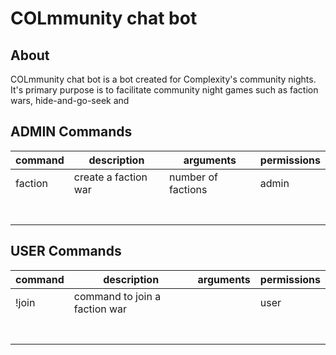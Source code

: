 # COLmmunity chat bot

## About

COLmmunity chat bot is a bot created for Complexity's community nights. It's primary purpose is to facilitate community night games such as faction wars, hide-and-go-seek and

## ADMIN Commands

| command | description          | arguments          | permissions |
| ------- | -------------------- | ------------------ | ----------- |
| faction | create a faction war | number of factions | admin       |
|         |                      |                    |             |
|         |                      |                    |             |
|         |                      |                    |             |
|         |                      |                    |             |
|         |                      |                    |             |
|         |                      |                    |             |
|         |                      |                    |             |

## USER Commands

| command | description                   | arguments | permissions |
| ------- | ----------------------------- | --------- | ----------- |
| !join   | command to join a faction war |           | user        |
|         |                               |           |             |
|         |                               |           |             |
|         |                               |           |             |
|         |                               |           |             |
|         |                               |           |             |
|         |                               |           |             |
|         |                               |           |             |
